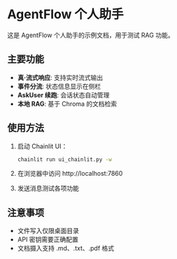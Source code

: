# AgentFlow 个人助手

这是 AgentFlow 个人助手的示例文档，用于测试 RAG 功能。

## 主要功能

- **真·流式响应**: 支持实时流式输出
- **事件分流**: 状态信息显示在侧栏
- **AskUser 续跑**: 会话状态自动管理
- **本地 RAG**: 基于 Chroma 的文档检索

## 使用方法

1. 启动 Chainlit UI：
   ```bash
   chainlit run ui_chainlit.py -w
   ```

2. 在浏览器中访问 http://localhost:7860

3. 发送消息测试各项功能

## 注意事项

- 文件写入仅限桌面目录
- API 密钥需要正确配置
- 文档摄入支持 .md、.txt、.pdf 格式
